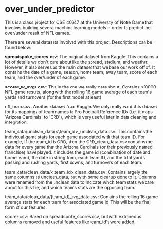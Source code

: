 # over_under_predictor
This is a class project for CSE 40647 at the University of Notre Dame that involves building several machine learning models in order to predict the over/under result of NFL games..

There are several datasets involved with this project. Descriptions can be found below:

**spreadspoke_scores.csv**: The original dataset from Kaggle. This contains a lot of details we don't care about like the spread, stadium, and weather. However, it also serves as the main dataset that we base our work off of. It contains the date of a game, season, home team, away team, score of each team, and the over/under of each game.

**scores_w_avgs.csv**: This is the one we really care about. Contains >10000 NFL game results, along with the rolling 16-game average of each team's yards and turnovers (for the first model at least)

nfl_team.csv: Another dataset from Kaggle. We only really want this dataset for its mappings of team names to Pro Football Reference IDs (i.e. it maps 'Arizona Cardinals' to 'CRD'), which is very useful later in data cleaning and integration.

team_data/unclean_data/<\team_id>\_unclean_data.csv: This contains the individual game stats for each game associated with that team ID. For example, if the team_id is CRD, then
the CRD_clean_data.csv contains the data for every game that the Arizona Cardinals (or their previously named franchise) have played. It includes the game id (combination of date
and home team), the date in string form, each team ID, and the total yards, passing and rushing yards, first downs, and turnovers of each team.

team_data/clean_data/<\team_id>\_clean_data.csv: Contains largely the same columns as unclean_data, but with some cleanup done to it. Columns were renamed from the unclean data
to indicate which team stats we care about for this file, and which team's stats are the opposing team.

team_data/clean_data/\[team_id\]_avg_data.csv: Contains the rolling 16-game average stats for each team for associated game id. This will be the final form of our features.

scores.csv: Based on spreadspoke_scores.csv, but with extraneous columns removed and useful features like team_id's were added.


